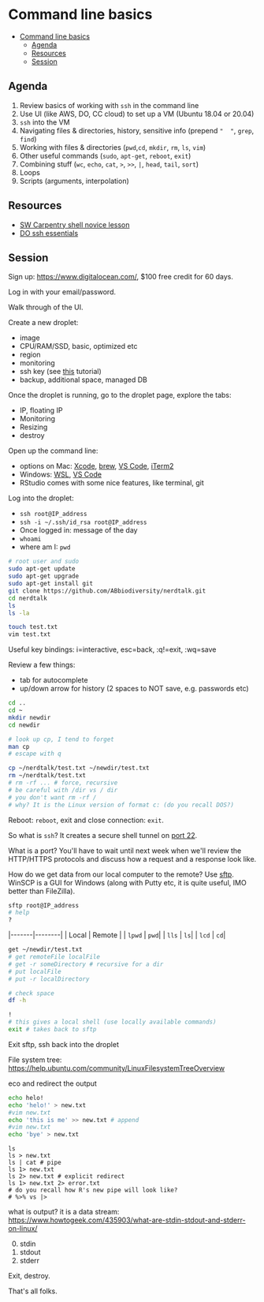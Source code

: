 # Command line basics

- [Command line basics](#command-line-basics)
  - [Agenda](#agenda)
  - [Resources](#resources)
  - [Session](#session)

## Agenda

1. Review basics of working with `ssh` in the command line
2. Use UI (like AWS, DO, CC cloud) to set up a VM (Ubuntu 18.04 or 20.04)
3. `ssh` into the VM
4. Navigating files & directories, history, sensitive info (prepend `"  "`, `grep`, `find`)
5. Working with files & directories (`pwd`,`cd`, `mkdir`, `rm`, `ls`, `vim`)
6. Other useful commands (`sudo`, `apt-get`, `reboot`, `exit`)
7. Combining stuff (`wc`, `echo`, `cat`, `>`, `>>`, `|`, `head`, `tail`, `sort`)
8. Loops
9. Scripts (arguments, interpolation)

## Resources

- [SW Carpentry shell novice lesson](https://swcarpentry.github.io/shell-novice/)
- [DO ssh essentials](https://www.digitalocean.com/community/tutorials/ssh-essentials-working-with-ssh-servers-clients-and-keys)

## Session

Sign up: https://www.digitalocean.com/,
$100 free credit for 60 days.

Log in with your email/password.

Walk through of the UI.

Create a new droplet:

- image
- CPU/RAM/SSD, basic, optimized etc
- region
- monitoring
- ssh key (see [this](https://www.digitalocean.com/community/tutorials/how-to-set-up-ssh-keys-2) tutorial)
- backup, additional space, managed DB

Once the droplet is running, go to the droplet page, explore the tabs:

- IP, floating IP
- Monitoring
- Resizing
- destroy

Open up the command line:

- options on Mac: [Xcode](https://developer.apple.com/xcode/), [brew](https://brew.sh/), [VS Code](https://code.visualstudio.com/), [iTerm2](https://iterm2.com/)
- Windows: [WSL](https://docs.microsoft.com/en-us/windows/wsl/install-win10), [VS Code](https://code.visualstudio.com/)
- RStudio comes with some nice features, like terminal, git

Log into the droplet:

- `ssh root@IP_address`
- `ssh -i ~/.ssh/id_rsa root@IP_address`
- Once logged in: message of the day
- `whoami`
- where am I: `pwd`

```bash
# root user and sudo
sudo apt-get update
sudo apt-get upgrade
sudo apt-get install git
git clone https://github.com/ABbiodiversity/nerdtalk.git
cd nerdtalk
ls
ls -la

touch test.txt
vim test.txt
```

Useful key bindings: i=interactive, esc=back, :q!=exit, :wq=save

Review a few things:

- tab for autocomplete
- up/down arrow for history (2 spaces to NOT save, e.g. passwords etc)

```bash
cd ..
cd ~
mkdir newdir
cd newdir

# look up cp, I tend to forget
man cp
# escape with q

cp ~/nerdtalk/test.txt ~/newdir/test.txt
rm ~/nerdtalk/test.txt
# rm -rf ... # force, recursive
# be careful with /dir vs / dir
# you don't want rm -rf /
# why? It is the Linux version of format c: (do you recall DOS?)
```

Reboot: `reboot`, exit and close connection: `exit`.

So what is `ssh`? It creates a secure shell tunnel on [port 22](https://www.ssh.com/ssh/port).

What is a port? You'll have to wait until next week when we'll review the HTTP/HTTPS protocols and discuss how a request and a response look like.

How do we get data from our local computer to the remote? Use [sftp](https://www.digitalocean.com/community/tutorials/how-to-use-sftp-to-securely-transfer-files-with-a-remote-server). WinSCP is a GUI for Windows (along with Putty etc, it is quite useful, IMO better than FileZilla).

```bash
sftp root@IP_address
# help
?
```

|-------|--------|
| Local | Remote |
| `lpwd` | `pwd`|
| `lls` | `ls`|
| `lcd` | `cd`|

```bash
get ~/newdir/test.txt
# get remoteFile localFile
# get -r someDirectory # recursive for a dir
# put localFile
# put -r localDirectory

# check space
df -h

!
# this gives a local shell (use locally available commands)
exit # takes back to sftp
```

Exit sftp, ssh back into the droplet

File system tree: https://help.ubuntu.com/community/LinuxFilesystemTreeOverview

eco and redirect the output

```bash
echo helo!
echo 'helo!' > new.txt
#vim new.txt
echo 'this is me' >> new.txt # append
#vim new.txt
echo 'bye' > new.txt
```

```
ls
ls > new.txt
ls | cat # pipe
ls 1> new.txt
ls 2> new.txt # explicit redirect
ls 1> new.txt 2> error.txt
# do you recall how R's new pipe will look like?
# %>% vs |>
```

what is output? it is a data stream: https://www.howtogeek.com/435903/what-are-stdin-stdout-and-stderr-on-linux/

0. stdin
1. stdout
2. stderr

Exit, destroy.

That's all folks.
